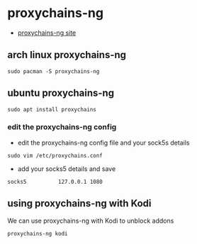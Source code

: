 # proxychains-ng

* [proxychains-ng site](https://github.com/rofl0r/proxychains-ng)

## arch linux proxychains-ng

```
sudo pacman -S proxychains-ng
```

## ubuntu proxychains-ng 

```
sudo apt install proxychains
```

### edit the proxychains-ng config

* edit the proxychains-ng config file and your sock5s details

```
sudo vim /etc/proxychains.conf
```

* add your socks5 details and save

```
socks5          127.0.0.1 1080
```

## using proxychains-ng with Kodi

We can use proxychains-ng with Kodi to unblock addons

```
proxychains-ng kodi
```
